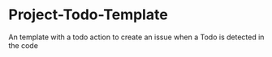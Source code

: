 # Project-Todo-Template
An template with a todo action to create an issue when a Todo is detected in the code
